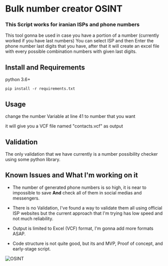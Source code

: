 # Bulk number creator OSINT

### __This Script works for iranian ISPs and phone numbers__

This tool gonna be used in case you have a portion of a number (currently worked if you have last numbers) You can select ISP and then Enter the phone number last digits that you have, after that it will create an excel file with every possible combination numbers with given last digits.



## Install and Requirements

python 3.6+

```
pip install -r requirements.txt
```


## Usage

change the number Variable at line 41 to number that you want 

it will give you a VCF file named "contacts.vcf" as output

## Validation

The only validation that we have currently is a number possibility checker using some python library.

## Known Issues and What I'm working on it  

* The number of generated phone numbers is so high, it is near to impossible to save __And__ check all of them in social medias and messengers. 

* There is no Validation, I've found a way to validate them all using official ISP websites but the current approach that I'm trying has low speed and not much reliability. 

* Output is limited to Excel (VCF) format, I'm gonna add more formats ASAP.

* Code structure is not quite good, but its and MVP, Proof of concept, and early-stage script.



![OSINT](https://i.imgur.com/wpOXQpV.gif)
